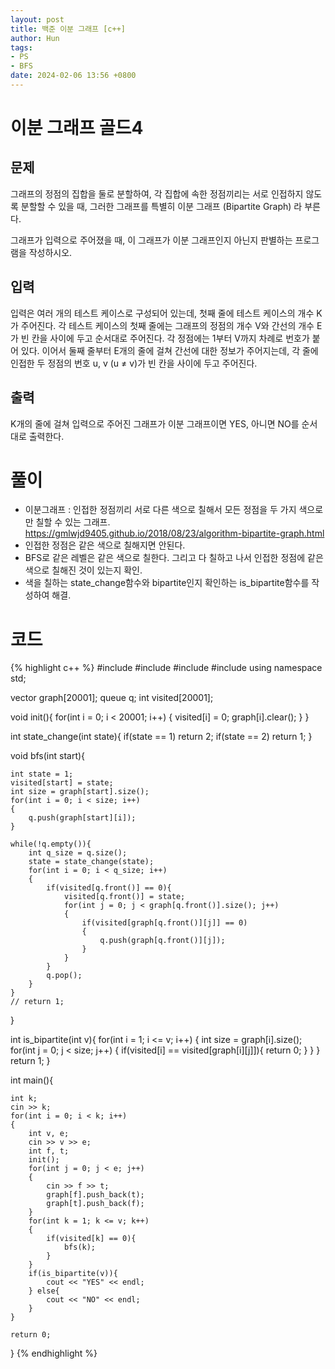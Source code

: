 ```yaml
---
layout: post
title: 백준 이분 그래프 [c++]
author: Hun
tags:
- PS
- BFS
date: 2024-02-06 13:56 +0800
---
```

# 이분 그래프 골드4

## 문제
그래프의 정점의 집합을 둘로 분할하여, 각 집합에 속한 정점끼리는 서로 인접하지 않도록 분할할 수 있을 때, 그러한 그래프를 특별히 이분 그래프 (Bipartite Graph) 라 부른다.

그래프가 입력으로 주어졌을 때, 이 그래프가 이분 그래프인지 아닌지 판별하는 프로그램을 작성하시오.

## 입력
입력은 여러 개의 테스트 케이스로 구성되어 있는데, 첫째 줄에 테스트 케이스의 개수 K가 주어진다. 각 테스트 케이스의 첫째 줄에는 그래프의 정점의 개수 V와 간선의 개수 E가 빈 칸을 사이에 두고 순서대로 주어진다. 각 정점에는 1부터 V까지 차례로 번호가 붙어 있다. 이어서 둘째 줄부터 E개의 줄에 걸쳐 간선에 대한 정보가 주어지는데, 각 줄에 인접한 두 정점의 번호 u, v (u ≠ v)가 빈 칸을 사이에 두고 주어진다. 

## 출력
K개의 줄에 걸쳐 입력으로 주어진 그래프가 이분 그래프이면 YES, 아니면 NO를 순서대로 출력한다.

# 풀이
- 이분그래프 : 인접한 정점끼리 서로 다른 색으로 칠해서 모든 정점을 두 가지 색으로만 칠할 수 있는 그래프.
https://gmlwjd9405.github.io/2018/08/23/algorithm-bipartite-graph.html
- 인접한 정점은 같은 색으로 칠해지면 안된다.
- BFS로 같은 레벨은 같은 색으로 칠한다. 그리고 다 칠하고 나서 인접한 정점에 같은 색으로 칠해진 것이 있는지 확인.
- 색을 칠하는 state_change함수와 bipartite인지 확인하는 is_bipartite함수를 작성하여 해결.

# 코드
{% highlight c++ %}
#include <iostream>
#include <algorithm>
#include <vector>
#include <queue>
using namespace std;

vector<int> graph[20001];
queue<int> q;
int visited[20001];

void init(){
    for(int i = 0; i < 20001; i++)
    {
        visited[i] = 0;
        graph[i].clear();
    }
}

int state_change(int state){
    if(state == 1) return 2;
    if(state == 2) return 1;
}

void bfs(int start){

    int state = 1;
    visited[start] = state;
    int size = graph[start].size();
    for(int i = 0; i < size; i++)
    {
        q.push(graph[start][i]);
    }

    while(!q.empty()){
        int q_size = q.size();
        state = state_change(state);
        for(int i = 0; i < q_size; i++)
        {
            if(visited[q.front()] == 0){
                visited[q.front()] = state;
                for(int j = 0; j < graph[q.front()].size(); j++)
                {   
                    if(visited[graph[q.front()][j]] == 0)
                    {
                        q.push(graph[q.front()][j]);
                    }
                }
            }
            q.pop();
        }
    }
    // return 1;
}

int is_bipartite(int v){
    for(int i = 1; i <= v; i++)
    {
        int size = graph[i].size();
        for(int j = 0; j < size; j++)
        {
            if(visited[i] == visited[graph[i][j]]){
                return 0;
            }
        }
    }
    return 1;
}

int main(){

    int k;
    cin >> k;
    for(int i = 0; i < k; i++)
    {
        int v, e;
        cin >> v >> e;
        int f, t;
        init();
        for(int j = 0; j < e; j++)
        {
            cin >> f >> t;
            graph[f].push_back(t);
            graph[t].push_back(f);
        }
        for(int k = 1; k <= v; k++)
        {
            if(visited[k] == 0){
                bfs(k);
            }
        }
        if(is_bipartite(v)){
            cout << "YES" << endl;
        } else{
            cout << "NO" << endl;
        }
    }

    return 0;
}
{% endhighlight %}